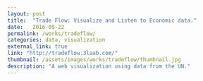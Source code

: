 ```yaml
---
layout: post
title:  "Trade Flow: Visualize and Listen to Economic data."
date:   2016-09-22
permalink: /works/tradeflow/
categories: data, visualization
external_link: true
link: "http://tradeflow.3laab.com/"
thumbnail: /assets/images/works/tradeflow/thumbnail.jpg
description: "A web visualization using data from the UN."
---
```


